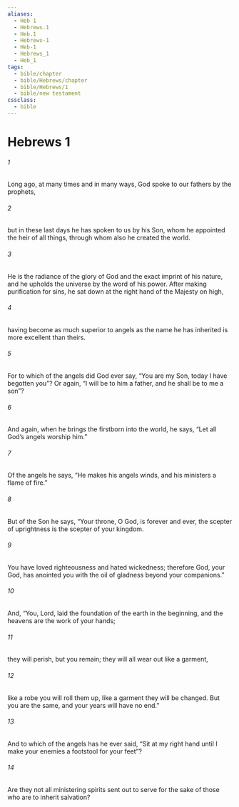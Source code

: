 ```yaml
---
aliases:
  - Heb 1
  - Hebrews.1
  - Heb.1
  - Hebrews-1
  - Heb-1
  - Hebrews_1
  - Heb_1
tags:
  - bible/chapter
  - bible/Hebrews/chapter
  - bible/Hebrews/1
  - bible/new testament
cssclass:
  - bible
---
```


# Hebrews 1

###### 1
Long ago, at many times and in many ways, God spoke to our fathers by the prophets,
###### 2
but in these last days he has spoken to us by his Son, whom he appointed the heir of all things, through whom also he created the world.
###### 3
He is the radiance of the glory of God and the exact imprint of his nature, and he upholds the universe by the word of his power. After making purification for sins, he sat down at the right hand of the Majesty on high,
###### 4
having become as much superior to angels as the name he has inherited is more excellent than theirs.
###### 5
For to which of the angels did God ever say,   “You are my Son, today I have begotten you”? Or again,   “I will be to him a father, and he shall be to me a son”?
###### 6
And again, when he brings the firstborn into the world, he says,   “Let all God’s angels worship him.”
###### 7
Of the angels he says,   “He makes his angels winds, and his ministers a flame of fire.”
###### 8
But of the Son he says,   “Your throne, O God, is forever and ever, the scepter of uprightness is the scepter of your kingdom.
###### 9
You have loved righteousness and hated wickedness; therefore God, your God, has anointed you with the oil of gladness beyond your companions.”
###### 10
And,   “You, Lord, laid the foundation of the earth in the beginning, and the heavens are the work of your hands;
###### 11
they will perish, but you remain; they will all wear out like a garment,
###### 12
like a robe you will roll them up, like a garment they will be changed. But you are the same, and your years will have no end.”
###### 13
And to which of the angels has he ever said,   “Sit at my right hand   until I make your enemies a footstool for your feet”?
###### 14
Are they not all ministering spirits sent out to serve for the sake of those who are to inherit salvation?


